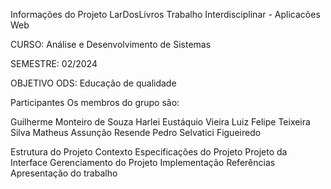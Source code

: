 Informações do Projeto
LarDosLivros
Trabalho Interdisciplinar - Aplicacões Web

CURSO: Análise e Desenvolvimento de Sistemas

SEMESTRE: 02/2024

OBJETIVO ODS: Educação de qualidade

Participantes
Os membros do grupo são:

Guilherme Monteiro de Souza
Harlei Eustáquio Vieira
Luiz Felipe Teixeira Silva
Matheus Assunção Resende
Pedro Selvatici Figueiredo

Estrutura do Projeto
Contexto
Especificações do Projeto
Projeto da Interface
Gerenciamento do Projeto
Implementação
Referências
Apresentação do trabalho
